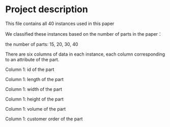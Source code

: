 # Project description
This file contains all 40 instances used in this paper

We classified these instances based on the number of parts in the paper：

the number of parts: 15, 20, 30, 40

There are six columns of data in each instance, each column corresponding to an attribute of the part.

Column 1: id of the part

Column 1: length of the part

Column 1: width of the part

Column 1: height of the part

Column 1: volume of the part

Column 1: customer order of the part
